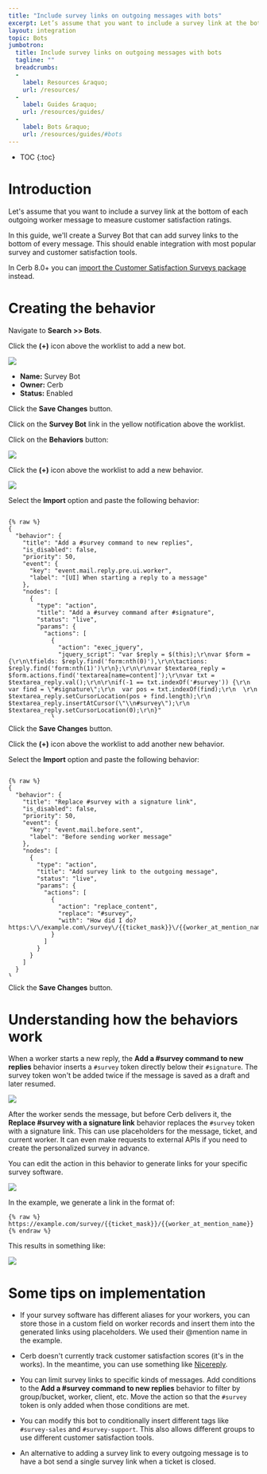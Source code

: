 ```yaml
---
title: "Include survey links on outgoing messages with bots"
excerpt: Let’s assume that you want to include a survey link at the bottom of each outgoing message to measure customer satisfaction.
layout: integration
topic: Bots
jumbotron:
  title: Include survey links on outgoing messages with bots
  tagline: ""
  breadcrumbs:
  -
    label: Resources &raquo;
    url: /resources/
  -
    label: Guides &raquo;
    url: /resources/guides/
  -
    label: Bots &raquo;
    url: /resources/guides/#bots
---
```


* TOC
{:toc}

# Introduction

Let's assume that you want to include a survey link at the bottom of each outgoing worker message to measure customer satisfaction ratings.

In this guide, we'll create a Survey Bot that can add survey links to the bottom of every message. This should enable integration with most popular survey and customer satisfaction tools.

<div class="cerb-box note">
	<p>
		In Cerb 8.0+ you can <a href="/packages/customer-satisfaction">import the Customer Satisfaction Surveys package</a> instead.
	</p>
</div>

# Creating the behavior

Navigate to **Search >> Bots**.

Click the **(+)** icon above the worklist to add a new bot.

<div class="cerb-screenshot">
<img src="/assets/images/guides/common/worklist-add.png" class="screenshot">
</div>

* **Name:** Survey Bot
* **Owner:** Cerb
* **Status:** Enabled

Click the **Save Changes** button.

Click on the **Survey Bot** link in the yellow notification above the worklist.

Click on the **Behaviors** button:

<div class="cerb-screenshot">
<img src="/assets/images/guides/bots/survey-links/bot.png" class="screenshot">
</div>

Click the **(+)** icon above the worklist to add a new behavior.

<div class="cerb-screenshot">
<img src="/assets/images/guides/common/worklist-add.png" class="screenshot">
</div>

Select the **Import** option and paste the following behavior:

<pre style="max-height:29.5em;">
<code class="language-json">
{% raw %}
{
  "behavior": {
    "title": "Add a #survey command to new replies",
    "is_disabled": false,
    "priority": 50,
    "event": {
      "key": "event.mail.reply.pre.ui.worker",
      "label": "[UI] When starting a reply to a message"
    },
    "nodes": [
      {
        "type": "action",
        "title": "Add a #survey command after #signature",
        "status": "live",
        "params": {
          "actions": [
            {
              "action": "exec_jquery",
              "jquery_script": "var $reply = $(this);\r\nvar $form = {\r\n\tfields: $reply.find('form:nth(0)'),\r\n\tactions: $reply.find('form:nth(1)')\r\n};\r\n\r\nvar $textarea_reply = $form.actions.find('textarea[name=content]');\r\nvar txt = $textarea_reply.val();\r\n\r\nif(-1 == txt.indexOf('#survey')) {\r\n  var find = \"#signature\";\r\n  var pos = txt.indexOf(find);\r\n  \r\n  $textarea_reply.setCursorLocation(pos + find.length);\r\n  $textarea_reply.insertAtCursor(\"\\n#survey\");\r\n  $textarea_reply.setCursorLocation(0);\r\n}"
            }
          ]
        }
      }
    ]
  }
}
{% endraw %}
</code>
</pre>

Click the **Save Changes** button.

Click the **(+)** icon above the worklist to add another new behavior.

Select the **Import** option and paste the following behavior:

<pre style="max-height:29.5em;">
<code class="language-json">
{% raw %}
{
  "behavior": {
    "title": "Replace #survey with a signature link",
    "is_disabled": false,
    "priority": 50,
    "event": {
      "key": "event.mail.before.sent",
      "label": "Before sending worker message"
    },
    "nodes": [
      {
        "type": "action",
        "title": "Add survey link to the outgoing message",
        "status": "live",
        "params": {
          "actions": [
            {
              "action": "replace_content",
              "replace": "#survey",
              "with": "How did I do?  https:\/\/example.com\/survey\/{{ticket_mask}}\/{{worker_at_mention_name}}"
            }
          ]
        }
      }
    ]
  }
}
{% endraw %}
</code>
</pre>

Click the **Save Changes** button.

# Understanding how the behaviors work

When a worker starts a new reply, the **Add a #survey command to new replies** behavior inserts a `#survey` token directly below their `#signature`. The survey token won't be added twice if the message is saved as a draft and later resumed.

<div class="cerb-screenshot">
<img src="/assets/images/guides/bots/survey-links/reply-token.png" class="screenshot">
</div>

After the worker sends the message, but before Cerb delivers it, the **Replace #survey with a signature link** behavior replaces the `#survey` token with a signature link. This can use placeholders for the message, ticket, and current worker.  It can even make requests to external APIs if you need to create the personalized survey in advance.

You can edit the action in this behavior to generate links for your specific survey software.

<div class="cerb-screenshot">
<img src="/assets/images/guides/bots/survey-links/action.png" class="screenshot">
</div>

In the example, we generate a link in the format of:

~~~
{% raw %}
https://example.com/survey/{{ticket_mask}}/{{worker_at_mention_name}}
{% endraw %}
~~~

This results in something like:

<div class="cerb-screenshot">
<img src="/assets/images/guides/bots/survey-links/reply-with-link.png" class="screenshot">
</div>

# Some tips on implementation

* If your survey software has different aliases for your workers, you can store those in a custom field on worker records and insert them into the generated links using placeholders.  We used their @mention name in the example.

* Cerb doesn't currently track customer satisfaction scores (it's in the works). In the meantime, you can use something like [Nicereply](http://help.nicereply.com/article/66-setup-integration-with-almost-any-help-desk-system).

* You can limit survey links to specific kinds of messages. Add conditions to the **Add a #survey command to new replies** behavior to filter by group/bucket, worker, client, etc.  Move the action so that the `#survey` token is only added when those conditions are met.

* You can modify this bot to conditionally insert different tags like `#survey-sales` and `#survey-support`. This also allows different groups to use different customer satisfaction tools.

* An alternative to adding a survey link to every outgoing message is to have a bot send a single survey link when a ticket is closed.
